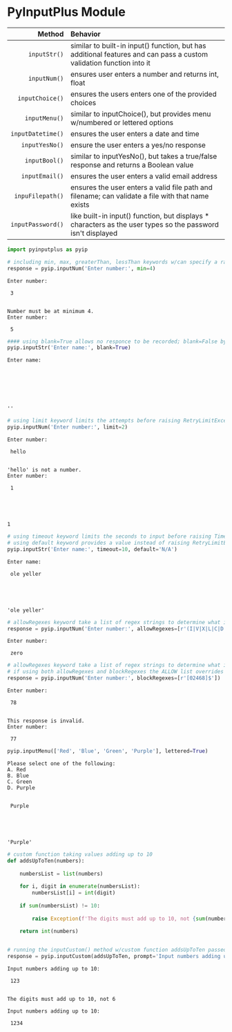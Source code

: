 # PyInputPlus Module

|           Method           | Behavior                                                                                                          |
| -------------------------:   | :----------------------------------------------------------------------------------------------------------------- |
| `inputStr()` | similar to built-in input() function, but has additional features and can pass a custom validation function into it|
| `inputNum()`  | ensures user enters a number and returns int, float |
| `inputChoice()`  | ensures the users enters one of the provided choices|
| `inputMenu()`  | similar to inputChoice(), but provides menu w/numbered or lettered options |
| `inputDatetime()`  | ensures the user enters a date and time |
| `inputYesNo()`  | ensure the user enters a yes/no response|
| `inputBool()`  | similar to inputYesNo(), but takes a true/false response and returns a Boolean value|
| `inputEmail()`  | ensures the user enters a valid email address|
| `inpuFilepath()`  | ensures the user enters a valid file path and filename; can validate a file with that name exists|
| `inputPassword()`  | like built-in input() function, but displays * characters as the user types so the password isn't displayed|


```python
import pyinputplus as pyip
```


```python
# including min, max, greaterThan, lessThan keywords w/can specify a range of valid values 
response = pyip.inputNum('Enter number:', min=4)
```

    Enter number:

     3


    Number must be at minimum 4.
    Enter number:

     5



```python
#### using blank=True allows no responce to be recorded; blank=False by default
pyip.inputStr('Enter name:', blank=True)
```

    Enter name:

     





    ''




```python
# using limit keyword limits the attempts before raising RetryLimitException error
pyip.inputNum('Enter number:', limit=2)
```

    Enter number:

     hello


    'hello' is not a number.
    Enter number:

     1





    1




```python
# using timeout keyword limits the seconds to input before raising TimeoutException error;
# using default keyword provides a value instead of raising RetryLimitException error
pyip.inputStr('Enter name:', timeout=10, default='N/A')
```

    Enter name:

     ole yeller





    'ole yeller'




```python
# allowRegexes keyword take a list of regex strings to determine what is valid input
response = pyip.inputNum('Enter number:', allowRegexes=[r'(I|V|X|L|C|D|M)', r'zero'])
```

    Enter number:

     zero



```python
# allowRegexes keyword take a list of regex strings to determine what is valid input;
# if using both allowRegexes and blockRegexes the ALLOW list overrides the BLOCK list
response = pyip.inputNum('Enter number:', blockRegexes=[r'[02468]$'])
```

    Enter number:

     78


    This response is invalid.
    Enter number:

     77



```python
pyip.inputMenu(['Red', 'Blue', 'Green', 'Purple'], lettered=True)
```

    Please select one of the following:
    A. Red
    B. Blue
    C. Green
    D. Purple


     Purple





    'Purple'




```python
# custom function taking values adding up to 10
def addsUpToTen(numbers):
    
    numbersList = list(numbers)
    
    for i, digit in enumerate(numbersList):
        numbersList[i] = int(digit)
        
    if sum(numbersList) != 10:
    
        raise Exception(f'The digits must add up to 10, not {sum(numbersList)}\n')
        
    return int(numbers)


# running the inputCustom() method w/custom function addsUpToTen passed
response = pyip.inputCustom(addsUpToTen, prompt='Input numbers adding up to 10:')
```

    Input numbers adding up to 10:

     123


    The digits must add up to 10, not 6
    
    Input numbers adding up to 10:

     1234

